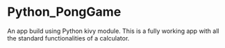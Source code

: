 # Python_PongGame
An app build using Python kivy module. This is a fully working app with all the standard functionalities of a calculator. 
